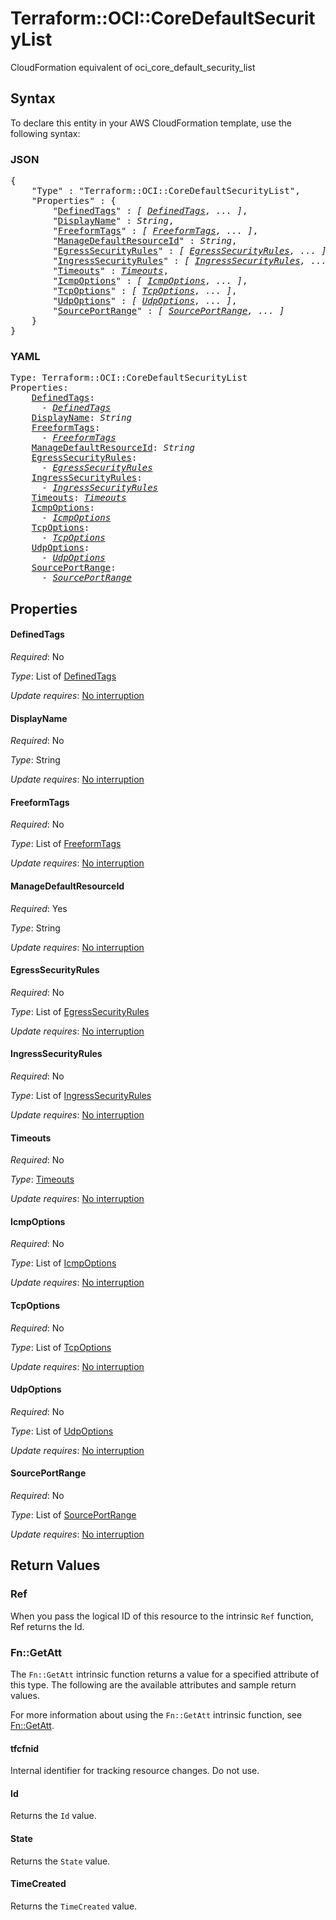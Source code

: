 # Terraform::OCI::CoreDefaultSecurityList

CloudFormation equivalent of oci_core_default_security_list

## Syntax

To declare this entity in your AWS CloudFormation template, use the following syntax:

### JSON

<pre>
{
    "Type" : "Terraform::OCI::CoreDefaultSecurityList",
    "Properties" : {
        "<a href="#definedtags" title="DefinedTags">DefinedTags</a>" : <i>[ <a href="definedtags.md">DefinedTags</a>, ... ]</i>,
        "<a href="#displayname" title="DisplayName">DisplayName</a>" : <i>String</i>,
        "<a href="#freeformtags" title="FreeformTags">FreeformTags</a>" : <i>[ <a href="freeformtags.md">FreeformTags</a>, ... ]</i>,
        "<a href="#managedefaultresourceid" title="ManageDefaultResourceId">ManageDefaultResourceId</a>" : <i>String</i>,
        "<a href="#egresssecurityrules" title="EgressSecurityRules">EgressSecurityRules</a>" : <i>[ <a href="egresssecurityrules.md">EgressSecurityRules</a>, ... ]</i>,
        "<a href="#ingresssecurityrules" title="IngressSecurityRules">IngressSecurityRules</a>" : <i>[ <a href="ingresssecurityrules.md">IngressSecurityRules</a>, ... ]</i>,
        "<a href="#timeouts" title="Timeouts">Timeouts</a>" : <i><a href="timeouts.md">Timeouts</a></i>,
        "<a href="#icmpoptions" title="IcmpOptions">IcmpOptions</a>" : <i>[ <a href="icmpoptions.md">IcmpOptions</a>, ... ]</i>,
        "<a href="#tcpoptions" title="TcpOptions">TcpOptions</a>" : <i>[ <a href="tcpoptions.md">TcpOptions</a>, ... ]</i>,
        "<a href="#udpoptions" title="UdpOptions">UdpOptions</a>" : <i>[ <a href="udpoptions.md">UdpOptions</a>, ... ]</i>,
        "<a href="#sourceportrange" title="SourcePortRange">SourcePortRange</a>" : <i>[ <a href="sourceportrange.md">SourcePortRange</a>, ... ]</i>
    }
}
</pre>

### YAML

<pre>
Type: Terraform::OCI::CoreDefaultSecurityList
Properties:
    <a href="#definedtags" title="DefinedTags">DefinedTags</a>: <i>
      - <a href="definedtags.md">DefinedTags</a></i>
    <a href="#displayname" title="DisplayName">DisplayName</a>: <i>String</i>
    <a href="#freeformtags" title="FreeformTags">FreeformTags</a>: <i>
      - <a href="freeformtags.md">FreeformTags</a></i>
    <a href="#managedefaultresourceid" title="ManageDefaultResourceId">ManageDefaultResourceId</a>: <i>String</i>
    <a href="#egresssecurityrules" title="EgressSecurityRules">EgressSecurityRules</a>: <i>
      - <a href="egresssecurityrules.md">EgressSecurityRules</a></i>
    <a href="#ingresssecurityrules" title="IngressSecurityRules">IngressSecurityRules</a>: <i>
      - <a href="ingresssecurityrules.md">IngressSecurityRules</a></i>
    <a href="#timeouts" title="Timeouts">Timeouts</a>: <i><a href="timeouts.md">Timeouts</a></i>
    <a href="#icmpoptions" title="IcmpOptions">IcmpOptions</a>: <i>
      - <a href="icmpoptions.md">IcmpOptions</a></i>
    <a href="#tcpoptions" title="TcpOptions">TcpOptions</a>: <i>
      - <a href="tcpoptions.md">TcpOptions</a></i>
    <a href="#udpoptions" title="UdpOptions">UdpOptions</a>: <i>
      - <a href="udpoptions.md">UdpOptions</a></i>
    <a href="#sourceportrange" title="SourcePortRange">SourcePortRange</a>: <i>
      - <a href="sourceportrange.md">SourcePortRange</a></i>
</pre>

## Properties

#### DefinedTags

_Required_: No

_Type_: List of <a href="definedtags.md">DefinedTags</a>

_Update requires_: [No interruption](https://docs.aws.amazon.com/AWSCloudFormation/latest/UserGuide/using-cfn-updating-stacks-update-behaviors.html#update-no-interrupt)

#### DisplayName

_Required_: No

_Type_: String

_Update requires_: [No interruption](https://docs.aws.amazon.com/AWSCloudFormation/latest/UserGuide/using-cfn-updating-stacks-update-behaviors.html#update-no-interrupt)

#### FreeformTags

_Required_: No

_Type_: List of <a href="freeformtags.md">FreeformTags</a>

_Update requires_: [No interruption](https://docs.aws.amazon.com/AWSCloudFormation/latest/UserGuide/using-cfn-updating-stacks-update-behaviors.html#update-no-interrupt)

#### ManageDefaultResourceId

_Required_: Yes

_Type_: String

_Update requires_: [No interruption](https://docs.aws.amazon.com/AWSCloudFormation/latest/UserGuide/using-cfn-updating-stacks-update-behaviors.html#update-no-interrupt)

#### EgressSecurityRules

_Required_: No

_Type_: List of <a href="egresssecurityrules.md">EgressSecurityRules</a>

_Update requires_: [No interruption](https://docs.aws.amazon.com/AWSCloudFormation/latest/UserGuide/using-cfn-updating-stacks-update-behaviors.html#update-no-interrupt)

#### IngressSecurityRules

_Required_: No

_Type_: List of <a href="ingresssecurityrules.md">IngressSecurityRules</a>

_Update requires_: [No interruption](https://docs.aws.amazon.com/AWSCloudFormation/latest/UserGuide/using-cfn-updating-stacks-update-behaviors.html#update-no-interrupt)

#### Timeouts

_Required_: No

_Type_: <a href="timeouts.md">Timeouts</a>

_Update requires_: [No interruption](https://docs.aws.amazon.com/AWSCloudFormation/latest/UserGuide/using-cfn-updating-stacks-update-behaviors.html#update-no-interrupt)

#### IcmpOptions

_Required_: No

_Type_: List of <a href="icmpoptions.md">IcmpOptions</a>

_Update requires_: [No interruption](https://docs.aws.amazon.com/AWSCloudFormation/latest/UserGuide/using-cfn-updating-stacks-update-behaviors.html#update-no-interrupt)

#### TcpOptions

_Required_: No

_Type_: List of <a href="tcpoptions.md">TcpOptions</a>

_Update requires_: [No interruption](https://docs.aws.amazon.com/AWSCloudFormation/latest/UserGuide/using-cfn-updating-stacks-update-behaviors.html#update-no-interrupt)

#### UdpOptions

_Required_: No

_Type_: List of <a href="udpoptions.md">UdpOptions</a>

_Update requires_: [No interruption](https://docs.aws.amazon.com/AWSCloudFormation/latest/UserGuide/using-cfn-updating-stacks-update-behaviors.html#update-no-interrupt)

#### SourcePortRange

_Required_: No

_Type_: List of <a href="sourceportrange.md">SourcePortRange</a>

_Update requires_: [No interruption](https://docs.aws.amazon.com/AWSCloudFormation/latest/UserGuide/using-cfn-updating-stacks-update-behaviors.html#update-no-interrupt)

## Return Values

### Ref

When you pass the logical ID of this resource to the intrinsic `Ref` function, Ref returns the Id.

### Fn::GetAtt

The `Fn::GetAtt` intrinsic function returns a value for a specified attribute of this type. The following are the available attributes and sample return values.

For more information about using the `Fn::GetAtt` intrinsic function, see [Fn::GetAtt](https://docs.aws.amazon.com/AWSCloudFormation/latest/UserGuide/intrinsic-function-reference-getatt.html).

#### tfcfnid

Internal identifier for tracking resource changes. Do not use.

#### Id

Returns the <code>Id</code> value.

#### State

Returns the <code>State</code> value.

#### TimeCreated

Returns the <code>TimeCreated</code> value.

